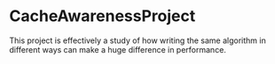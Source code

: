 # CacheAwarenessProject
This project is effectively a study of how writing the same algorithm in different ways can make a huge difference in performance.
